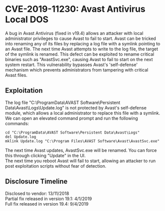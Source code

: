 # CVE-2019-11230: Avast Antivirus Local DOS
A bug in Avast Antivirus (fixed in v19.4) allows an attacker with local administrator privileges to cause Avast to fail to start. Avast can be tricked into renaming any of its files by replacing a log file with a symlink pointing to an Avast file. The next time Avast attempts to write to the log file, the target of the symlink is renamed. This defect can be exploited to rename critical binaries such as "AvastSvc.exe", causing Avast to fail to start on the next system restart. This vulnerability bypasses Avast's 'self-defense' mechanism which prevents administrators from tampering with critical Avast files.

## Exploitation
The log file "C:\ProgramData\AVAST Software\Persistent Data\Avast\Logs\Update.log" is not protected by Avast's self-defense module, which allows a local administrator to replace this file with a symlink. We can open an elevated command prompt and run the following commands:

```cd "C:\ProgramData\AVAST Software\Persistent Data\Avast\Logs"```  
```del Update.log```  
```mklink Update.log "C:\Program Files\AVAST Software\Avast\AvastSvc.exe"```  

The next time Avast updates, AvastSvc.exe will be renamed. You can force this through clicking "Update" in the UI.  
The next time you reboot Avast will fail to start, allowing an attacker to run post exploitation scripts without fear of detection.

## Disclosure Timeline

Disclosed to vendor: 13/11/2018  
Partial fix released in version 19.1: 4/1/2019  
Full fix released in version 19.4: 9/4/2019